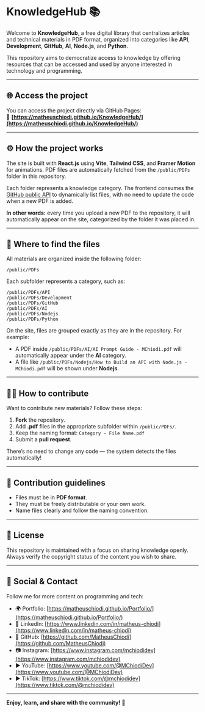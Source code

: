 # KnowledgeHub 📚

Welcome to **KnowledgeHub**, a free digital library that centralizes articles and technical materials in PDF format, organized into categories like **API**, **Development**, **GitHub**, **AI**, **Node.js**, and **Python**.

This repository aims to democratize access to knowledge by offering resources that can be accessed and used by anyone interested in technology and programming.

---

## 🌐 Access the project

You can access the project directly via GitHub Pages:  
🔗 **[https://matheuschiodi.github.io/KnowledgeHub/](https://matheuschiodi.github.io/KnowledgeHub/)**

---

## ⚙️ How the project works

The site is built with **React.js** using **Vite**, **Tailwind CSS**, and **Framer Motion** for animations. PDF files are automatically fetched from the `/public/PDFs` folder in this repository.

Each folder represents a knowledge category. The frontend consumes the [GitHub public API](https://docs.github.com/en/rest/repos/contents) to dynamically list files, with no need to update the code when a new PDF is added.

**In other words:** every time you upload a new PDF to the repository, it will automatically appear on the site, categorized by the folder it was placed in.

---

## 📁 Where to find the files

All materials are organized inside the following folder:

```
/public/PDFs
```

Each subfolder represents a category, such as:

```
/public/PDFs/API
/public/PDFs/Development
/public/PDFs/GitHub
/public/PDFs/AI
/public/PDFs/Nodejs
/public/PDFs/Python
```

On the site, files are grouped exactly as they are in the repository. For example:

- A PDF inside `/public/PDFs/AI/AI Prompt Guide - MChiodi.pdf` will automatically appear under the **AI** category.
- A file like `/public/PDFs/Nodejs/How to Build an API with Node.js - MChiodi.pdf` will be shown under **Nodejs**.

---

## 🧑‍💻 How to contribute

Want to contribute new materials? Follow these steps:

1. **Fork** the repository.
2. Add **.pdf** files in the appropriate subfolder within `/public/PDFs/`.
3. Keep the naming format: `Category - File Name.pdf`
4. Submit a **pull request**.

There’s no need to change any code — the system detects the files automatically!

---

## 📜 Contribution guidelines

- Files must be in **PDF format**.
- They must be freely distributable or your own work.
- Name files clearly and follow the naming convention.

---

## 🧠 License

This repository is maintained with a focus on sharing knowledge openly. Always verify the copyright status of the content you wish to share.

---

## 📲 Social & Contact

Follow me for more content on programming and tech:

- 🌍 Portfolio: [https://matheuschiodi.github.io/Portfolio/](https://matheuschiodi.github.io/Portfolio/)
- 💼 LinkedIn: [https://www.linkedin.com/in/matheus-chiodi](https://www.linkedin.com/in/matheus-chiodi)
- 🐙 GitHub: [https://github.com/MatheusChiodi](https://github.com/MatheusChiodi)
- 📷 Instagram: [https://www.instagram.com/mchiodidev](https://www.instagram.com/mchiodidev)
- ▶️ YouTube: [https://www.youtube.com/@MChiodiDev](https://www.youtube.com/@MChiodiDev)
- ▶️ TikTok: [https://www.tiktok.com/@mchiodidev](https://www.tiktok.com/@mchiodidev)

---

**Enjoy, learn, and share with the community!** 🚀
